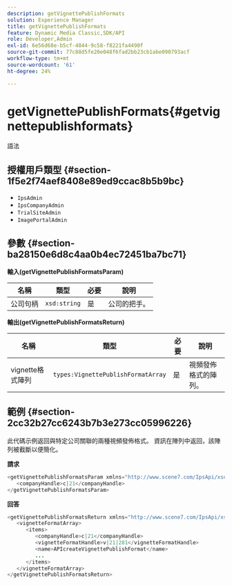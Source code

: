 ```yaml
---
description: getVignettePublishFormats
solution: Experience Manager
title: getVignettePublishFormats
feature: Dynamic Media Classic,SDK/API
role: Developer,Admin
exl-id: 6e56d68e-b5cf-4044-9c58-f8221fa4490f
source-git-commit: 77c88d5fe20e048f6fad2bb23cb1abe090793acf
workflow-type: tm+mt
source-wordcount: '61'
ht-degree: 24%

---
```


# getVignettePublishFormats{#getvignettepublishformats}

語法

## 授權用戶類型 {#section-1f5e2f74aef8408e89ed9ccac8b5b9bc}

* `IpsAdmin`
* `IpsCompanyAdmin`
* `TrialSiteAdmin`
* `ImagePortalAdmin`

## 參數 {#section-ba28150e6d8c4aa0b4ec72451ba7bc71}

**輸入(getVignettePublishFormatsParam)**

| 名稱 | 類型 | 必要 | 說明 |
|---|---|---|---|
| 公司句柄 | `xsd:string` | 是 | 公司的把手。 |

**輸出(getVignettePublishFormatsReturn)**

| 名稱 | 類型 | 必要 | 說明 |
|---|---|---|---|
| vignette格式陣列 | `types:VignettePublishFormatArray` | 是 | 視頻發佈格式的陣列。 |

## 範例 {#section-2cc32b27cc6243b7b3e273cc05996226}

此代碼示例返回與特定公司關聯的兩種視頻發佈格式。 資訊在陣列中返回，該陣列被截斷以便簡化。

**請求**

```java
<getVignettePublishFormatsParam xmlns="http://www.scene7.com/IpsApi/xsd/2008-01-15">
   <companyHandle>c|21</companyHandle>
</getVignettePublishFormatsParam>
```

**回答**

```java
<getVignettePublishFormatsReturn xmlns="http://www.scene7.com/IpsApi/xsd/2008-01-15">
   <vignetteFormatArray>
      <items>
         <companyHandle>c|21</companyHandle>
         <vignetteFormatHandle>v|21|281</vignetteFormatHandle>
         <name>APIcreateVignettePublishFormat</name>
         ...
      </items>
   </vignetteFormatArray>
</getVignettePublishFormatsReturn>
```
